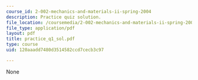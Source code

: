 ```yaml
---
course_id: 2-002-mechanics-and-materials-ii-spring-2004
description: Practice quiz solution.
file_location: /coursemedia/2-002-mechanics-and-materials-ii-spring-2004/120aaadd7480d3514582ccd7cecb3c97_practice_q1_sol.pdf
file_type: application/pdf
layout: pdf
title: practice_q1_sol.pdf
type: course
uid: 120aaadd7480d3514582ccd7cecb3c97

---
```

None